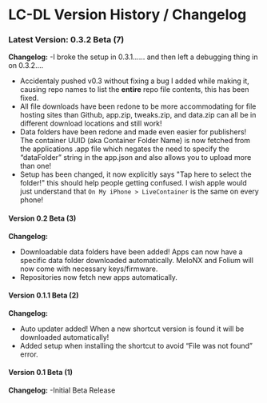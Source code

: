 # LC-DL Version History / Changelog

### Latest Version: 0.3.2 Beta (7)
**Changelog:**
-I broke the setup in 0.3.1...... and then left a debugging thing in on 0.3.2....
- Accidentaly pushed v0.3 without fixing a bug I added while making it, causing repo names to list the **entire** repo file contents, this has been fixed.
- All file downloads have been redone to be more accommodating for file hosting sites than Github, app.zip, tweaks.zip, and data.zip can all be in different download locations and still work!
- Data folders have been redone and made even easier for publishers! The container UUID (aka Container Folder Name) is now fetched from the applications .app file which negates the need to specify the “dataFolder” string in the app.json and also allows you to upload more than one!
- Setup has been changed, it now explicitly says "Tap here to select the folder!" this should help people getting confused. I wish apple would just understand that `On My iPhone > LiveContainer` is the same on every phone!


#### Version 0.2 Beta (3)
**Changelog:**
- Downloadable data folders have been added! Apps can now have a specific data folder downloaded automatically. MeloNX and Folium will now come with necessary keys/firmware.
- Repositories now fetch new apps automatically.


#### Version 0.1.1 Beta (2)
**Changelog:**
- Auto updater added! When a new shortcut version is found it will be downloaded automatically!
- Added setup when installing the shortcut to avoid “File was not found” error.


#### Version 0.1 Beta (1)
**Changelog:**
-Initial Beta Release
